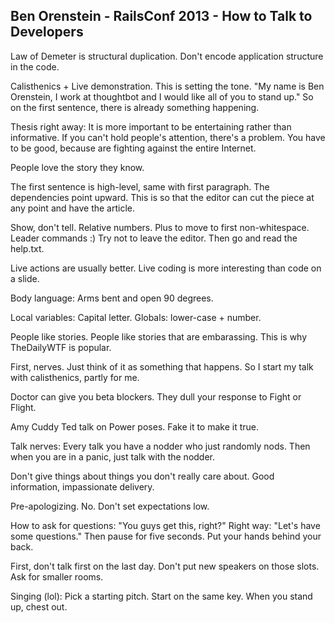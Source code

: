 ## Ben Orenstein - RailsConf 2013 - How to Talk to Developers

Law of Demeter is structural duplication. Don't encode application structure in the code.

Calisthenics + Live demonstration. This is setting the tone. "My name is Ben Orenstein, I work at thoughtbot and I would like all of you to stand up." So on the first sentence, there is already something happening.

Thesis right away: It is more important to be entertaining rather than informative. If you can't hold people's attention, there's a problem. You have to be good, because are fighting against the entire Internet.

People love the story they know.

The first sentence is high-level, same with first paragraph. The dependencies point upward. This is so that the editor can cut the piece at any point and have the article.

Show, don't tell. Relative numbers. Plus to move to first non-whitespace. Leader commands :) Try not to leave the editor. Then go and read the help.txt.

Live actions are usually better. Live coding is more interesting than code on a slide.

Body language: Arms bent and open 90 degrees.

Local variables: Capital letter. Globals: lower-case + number.

People like stories. People like stories that are embarassing. This is why TheDailyWTF is popular.

First, nerves. Just think of it as something that happens. So I start my talk with calisthenics, partly for me.

Doctor can give you beta blockers. They dull your response to Fight or Flight.

Amy Cuddy Ted talk on Power poses. Fake it to make it true.

Talk nerves: Every talk you have a nodder who just randomly nods. Then when you are in a panic, just talk with the nodder.

Don't give things about things you don't really care about. Good information, impassionate delivery.

Pre-apologizing. No. Don't set expectations low.

How to ask for questions: "You guys get this, right?" Right way: "Let's have some questions." Then pause for five seconds. Put your hands behind your back.

First, don't talk first on the last day. Don't put new speakers on those slots. Ask for smaller rooms.

Singing (lol): Pick a starting pitch. Start on the same key. When you stand up, chest out.

